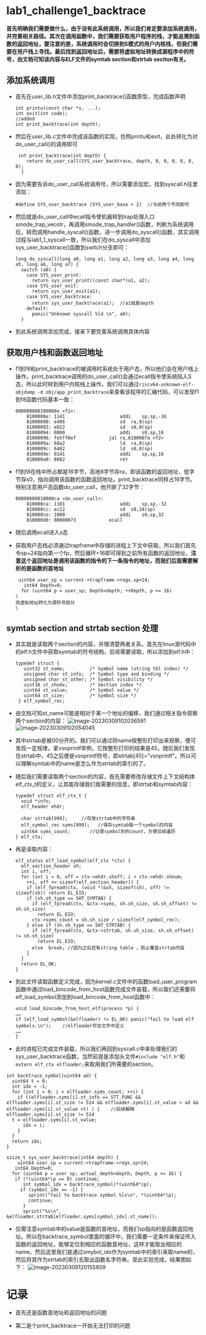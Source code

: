 # lab1_challenge1_backtrace

**首先明确我们需要做什么，由于没有此系统调用，所以我们肯定要添加系统调用，并完善相关路径。其次在调用函数中，我们需要获取用户程序的栈，才能追溯到函数的返回地址，要注意的是，系统调用时会切换到S模式的用户内核栈，但我们需要在用户栈上寻找。最后找到返回地址后，需要将虚拟地址转换成源程序中的符号，由文档可知该内容与ELF文件的symtab section和strtab seciton有关。**



## 添加系统调用

- 首先在user_lib.h文件中添加print_backtrace()函数原型，完成函数声明

  ```
  int printu(const char *s, ...);
  int exit(int code);
  //added
  int print_backtrace(int depth);
  ```

- 然后在user_lib.c文件中完成该函数的实现，仿照printu和exit，此处转化为对do_user_call()的调用即可

  ```
   int print_backtrace(int depth) {
      return do_user_call(SYS_user_backtrace, depth, 0, 0, 0, 0, 0, 0);
    }
  ```

- 因为需要告诉do_user_call系统调用号，所以需要添加宏，找到syscall.h往里添加：

  ```
  #define SYS_user_backtrace (SYS_user_base + 2)  //与前两个不同即可
  ```

- 然后就是do_user_call中ecall指令使机器转到trap处理入口smode_trap_vecotr，再调用smode_trap_handler()函数，判断为系统调用后，转而调用handle_syscall()函数，进一步调用do_syscall()函数，其实调用过程与lab1_1_syscall一致，所以我们在do_syscall中添加sys_user_backtrace()函数到switch分支即可：

  ```
  long do_syscall(long a0, long a1, long a2, long a3, long a4, long a5, long a6, long a7) {
    switch (a0) {
      case SYS_user_print:
        return sys_user_print((const char*)a1, a2);
      case SYS_user_exit:
        return sys_user_exit(a1);
      case SYS_user_backtrace:
        return sys_user_backtrace(a1);  //a1就是depth
      default:
        panic("Unknown syscall %ld \n", a0);
    }
  ```

- 到此系统调用添加完成，接来下要完善系统调用具体内容

  

## 获取用户栈和函数返回地址

- f1到f8和print_backtrace的被调用时系统处于用户态，所以他们会在用户栈上操作。print_backtrace调用的do_user_call()会通过ecall指令使系统陷入S态，所以此时转到用户内核栈上操作。我们可以通过`riscv64-unknown-elf-objdump -d obj/app_print_backtrace`来查看该程序的汇编代码，可以发现f1到f8函数代码基本一致：

  ```
  000000008100008e <f1>:
      8100008e:	1141                	addi	sp,sp,-16
      81000090:	e406                	sd	ra,8(sp)
      81000092:	e022                	sd	s0,0(sp)
      81000094:	0800                	addi	s0,sp,16
      81000096:	fe5ff0ef          	jal	ra,8100007a <f2>
      8100009a:	60a2                	ld	ra,8(sp)
      8100009c:	6402                	ld	s0,0(sp)
      8100009e:	0141                	addi	sp,sp,16
      810000a0:	8082                	ret
  ```

- f1到f8在栈中所占都是16字节，高地8字节存ra，即该函数的返回地址，低字节存s0，指向调用该函数的函数返回地址。print_backtrace同样占16字节。特别注意用户态函数do_user_call，他开辟了32字节：

  ```
  00000000810000ca <do_user_call>:
      810000ca:	1101                	addi	sp,sp,-32
      810000cc:	ec22                	sd	s0,24(sp)
      810000ce:	1000                	addi	s0,sp,32
      810000d0:	00000073          	ecall
  ```

- 随后调用ecall进入s态

- 获取用户态栈必须通过trapframe中存储的进程上下文中获取，所以我们首先令sp+24指向第一个fp，然后循环+16即可得到之前所有函数的返回地址，**注意这个返回地址是调用该函数的指令的下一条指令的地址，而我们后面需要解析的是函数的首地址**

  ```
   uint64 user_sp = current->trapframe->regs.sp+24;
     int64 Depth=0;
    for (uint64 p = user_sp; Depth<depth; ++Depth, p += 16)
  \
  将虚拟地址转化为源符号部分
  \
  ```

  

## symtab section and strtab section 处理

- 其实就是读取两个section的内容，并理清楚两者关系。首先在linux源代码中的elf.h文件中获取symtab的符号结构，后续需要读取，所以添加到elf.h中：

  ```
  typedef struct {
     uint32 st_name;         /* Symbol name (string tbl index) */
     unsigned char st_info;  /* Symbol type and binding */ 
     unsigned char st_other; /* Symbol visibility */
     uint16 st_shndx;        /* Section index */
     uint64 st_value;        /* Symbol value */
     uint64 st_size;         /* Symbol size */
   } elf_symbol_rec;
  ```

- 由文档可知st_name可能是相对于某一个地址的偏移，我们通过相关指令观察两个section的内容：
  ![image-20230309102036591](image-20230309102036591.png)
  ![image-20230309102054045](image-20230309102054045.png)

- 其中strtab是被00分开的。我们可以通过将name按整形打印出来观察，便可发现一定规律。拿vsnprintf举例，它按整形打印的结果是45，随后我们发现在strtab中，45之后便是vsnprintf符号，即strtab[45]="vsnprintf"。所以可以理解symtab中的name是怎么作为strtab的索引的了。

- 随后我们需要读取两个section的内容，首先需要修改存储文件上下文结构体elf_ctx_t的定义，让其能存储我们我需要的信息，即strtab和symtab内容：

  ```
  typedef struct elf_ctx_t {
    void *info;
    elf_header ehdr;
  
    char strtab[999];     //存放strtab中的字符串
    elf_symbol_rec syms[999];   //保存symtab每一个symbol的内容
    uint64 syms_count;       //记录symbol的的count，方便后续遍历
  } elf_ctx;
  ```

- 再是读取内容：

  ```
  elf_status elf_load_symbol(elf_ctx *ctx) {
    elf_section_header sh;
    int i, off;
    for (int i = 0, off = ctx->ehdr.shoff; i < ctx->ehdr.shnum; 
      ++i, off += sizeof(elf_section_header)) {
      if (elf_fpread(ctx, (void *)&sh, sizeof(sh), off) != sizeof(sh)) return EL_EIO;
      if (sh.sh_type == SHT_SYMTAB) {  
        if (elf_fpread(ctx, &ctx->syms, sh.sh_size, sh.sh_offset) != sh.sh_size)
          return EL_EIO;
        ctx->syms_count = sh.sh_size / sizeof(elf_symbol_rec);  
      } else if (sh.sh_type == SHT_STRTAB) {  
        if (elf_fpread(ctx, &ctx->strtab, sh.sh_size, sh.sh_offset) != sh.sh_size)
          return EL_EIO;
  		else  break; //因为之后还有string table ，防止覆盖strtab内容
      }
    }
    return EL_OK;
  }
  
  ```

- 到此文件读取函数定义完成，因为kernel.c文件中的函数load_user_program函数中通过load_bincode_from_host函数完成文件装载，所以我们还需要将elf_load_symbol添加到load_bincode_from_host函数中：

  ```
  void load_bincode_from_host_elf(process *p) {
  ……
  if (elf_load_symbol(&elfloader) != EL_OK) panic("fail to load elf symbols.\n");    //elfloader可在文件中定义
  ……
  }
  ```

-  此时进程已完成文件装载，所以我们再回到syscall.c中来处理我们的sys_user_backtrace函数，当然前提是添加头文件`#include "elf.h"`和`extern elf_ctx elfloader;`来取用我们所需要的section。

  ```
  int backtrace_symbol(uint64 ad) {
    uint64 t = 0;
    int idx = -1;
    for (int i = 0; i < elfloader.syms_count; ++i) {
      if ((elfloader.syms[i].st_info == STT_FUNC && elfloader.syms[i].st_size != 514 && elfloader.syms[i].st_value < ad && elfloader.syms[i].st_value >t) ) {    //后续解释elfloader.syms[i].st_size != 514
  	t = elfloader.syms[i].st_value; 
        idx = i;
      }
    }
    return idx;
  }
  
  ssize_t sys_user_backtrace(int64 depth) {
      uint64 user_sp = current->trapframe->regs.sp+24;
     int64 Depth=0;
    for (uint64 p = user_sp; actual_depth<depth; Depth, p += 16) {
     if (*(uint64*)p == 0) continue;
        int symbol_idx = backtrace_symbol(*(uint64*)p);
       if (symbol_idx == -1) {
          sprint("fail to backtrace symbol %lx\n", *(uint64*)p);
          continue;
        }
        sprint("%s\n", &elfloader.strtab[elfloader.syms[symbol_idx].st_name]);
  ```

- 仅需注意symtab中的value是函数的首地址，而我们sp指向的是函数返回地址。所以在backtrace_symbol里面的循环中，我们需要一定条件来保证传入函数的返回地址，能够定位到相应的函数首地址，这样才能取出相应的name。然后这里我们是通过smybol_idx作为symtab中的索引来取name的，然后将其作为strtab的索引去取出函数名字符串。至此实验完成，结果图如下：
  ![image-20230309120155809](image-20230309120155809.png)



# 记录

- 首先还是函数首地址和返回地址的问题

  

- 第二是个print_backtrace一开始无法打印的问题
